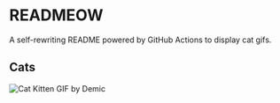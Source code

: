 # READMEOW

A self-rewriting README powered by GitHub Actions to display cat gifs.

## Cats

![Cat Kitten GIF by Demic](https://media1.giphy.com/media/3oriO0OEd9QIDdllqo/200.gif?cid=9acd02da2btsyej4ddt6vk8li63qarw0ez0k4oj2t67bgt0p&ep=v1_gifs_search&rid=200.gif&ct=g)
